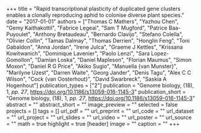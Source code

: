 +++
title = "Rapid transcriptional plasticity of duplicated gene clusters enables a clonally reproducing aphid to colonise diverse plant species."
date = "2017-01-01"
authors = ["Thomas C Mathers", "Yazhou Chen", "Gemy Kaithakottil", "Fabrice Legeai", "Sam T Mugford", "Patrice Baa-Puyoulet", "Anthony Bretaudeau", "Bernardo Clavijo", "Stefano Colella", "Olivier Collin", "Tamas Dalmay", "Thomas Derrien", "Honglin Feng", "Toni Gabaldon", "Anna Jordan", "Irene Julca", "Graeme J Kettles", "Krissana Kowitwanich", "Dominique Lavenier", "Paolo Lenzi", "Sara Lopez-Gomollon", "Damian Loska", "Daniel Mapleson", "Florian Maumus", "Simon Moxon", "Daniel R G Price", "Akiko Sugio", "Manuella {van Munster}", "Marilyne Uzest", "Darren Waite", "Georg Jander", "Denis Tagu", "Alex C C Wilson", "Cock {van Oosterhout}", "David Swarbreck", "Saskia A Hogenhout"]
publication_types = ["2"]
publication = "Genome biology, (18), 1, _pp. 27_, https://doi.org/10.1186/s13059-016-1145-3"
publication_short = "Genome biology, (18), 1, _pp. 27_, https://doi.org/10.1186/s13059-016-1145-3"
abstract = ""
abstract_short = ""
image_preview = ""
selected = false
projects = []
tags = []
url_pdf = ""
url_preprint = ""
url_code = ""
url_dataset = ""
url_project = ""
url_slides = ""
url_video = ""
url_poster = ""
url_source = ""
math = true
highlight = true
[header]
image = ""
caption = ""
+++
